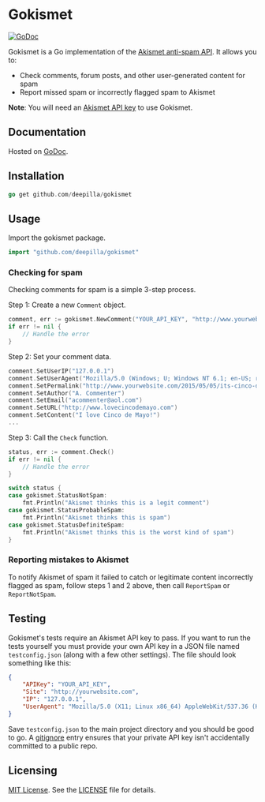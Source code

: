 # Gokismet

[![GoDoc](https://godoc.org/github.com/deepilla/gokismet?status.svg)](https://godoc.org/github.com/deepilla/gokismet)

Gokismet is a Go implementation of the [Akismet anti-spam API](http://akismet.com/development/api/#detailed-docs). It allows you to:

- Check comments, forum posts, and other user-generated content for spam
- Report missed spam or incorrectly flagged spam to Akismet

**Note**: You will need an [Akismet API key](https://akismet.com/signup/?connect=yes&plan=developer) to use Gokismet.

## Documentation

Hosted on [GoDoc](https://godoc.org/github.com/deepilla/gokismet).

## Installation

``` go
go get github.com/deepilla/gokismet
```

## Usage

Import the gokismet package.

``` go
import "github.com/deepilla/gokismet"
```

### Checking for spam

Checking comments for spam is a simple 3-step process.

Step 1: Create a new `Comment` object.

```go
comment, err := gokismet.NewComment("YOUR_API_KEY", "http://www.yourwebsite.com")
if err != nil {
    // Handle the error
}
```

Step 2: Set your comment data.

```go
comment.SetUserIP("127.0.0.1")
comment.SetUserAgent("Mozilla/5.0 (Windows; U; Windows NT 6.1; en-US; rv:1.9.2) Gecko/20100115 Firefox/3.6")
comment.SetPermalink("http://www.yourwebsite.com/2015/05/05/its-cinco-de-mayo/")
comment.SetAuthor("A. Commenter")
comment.SetEmail("acommenter@aol.com")
comment.SetURL("http://www.lovecincodemayo.com")
comment.SetContent("I love Cinco de Mayo!")
...
```

Step 3: Call the `Check` function.

```go
status, err := comment.Check()
if err != nil {
    // Handle the error
}

switch status {
case gokismet.StatusNotSpam:
    fmt.Println("Akismet thinks this is a legit comment")
case gokismet.StatusProbableSpam:
    fmt.Println("Akismet thinks this is spam")
case gokismet.StatusDefiniteSpam:
    fmt.Println("Akismet thinks this is the worst kind of spam")
}
```

### Reporting mistakes to Akismet

To notify Akismet of spam it failed to catch or legitimate content incorrectly flagged as spam, follow steps 1 and 2 above, then call `ReportSpam` or `ReportNotSpam`.

## Testing

Gokismet's tests require an Akismet API key to pass. If you want to run the tests yourself you must provide your own API key in a JSON file named `testconfig.json` (along with a few other settings). The file should look something like this:

``` json
{
    "APIKey": "YOUR_API_KEY",
    "Site": "http://yourwebsite.com",
    "IP": "127.0.0.1",
    "UserAgent": "Mozilla/5.0 (X11; Linux x86_64) AppleWebKit/537.36 (KHTML, like Gecko) Chrome/41.0.2227.0 Safari/537.36"
}
```

Save `testconfig.json` to the main project directory and you should be good to go. A [gitignore](.gitignore) entry ensures that your private API key isn't accidentally committed to a public repo.

## Licensing

[MIT License](http://choosealicense.com/licenses/mit/). See the [LICENSE](LICENSE) file for details.
